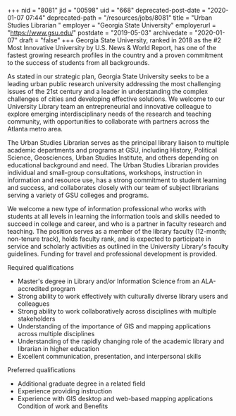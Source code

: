 +++
nid = "8081"
jid = "00598"
uid = "668"
deprecated-post-date = "2020-01-07 07:44"
deprecated-path = "/resources/jobs/8081"
title = "Urban Studies Librarian "
employer = "Georgia State University"
employerurl = "https://www.gsu.edu/"
postdate = "2019-05-03"
archivedate = "2020-01-07"
draft = "false"
+++
Georgia State University, ranked in 2018 as the #2 Most Innovative
University by U.S. News & World Report, has one of the fastest growing
research profiles in the country and a proven commitment to the success
of students from all backgrounds.

As stated in our strategic plan, Georgia State University seeks to be a
leading urban public research university addressing the most challenging
issues of the 21st century and a leader in understanding the complex
challenges of cities and developing effective solutions. We welcome to
our University Library team an entrepreneurial and innovative colleague
to explore emerging interdisciplinary needs of the research and teaching
community, with opportunities to collaborate with partners across the
Atlanta metro area.

The Urban Studies Librarian serves as the principal library liaison to
multiple academic departments and programs at GSU, including History,
Political Science, Geosciences, Urban Studies Institute, and others
depending on educational background and need. The Urban Studies
Librarian provides individual and small-group consultations, workshops,
instruction in information and resource use, has a strong commitment to
student learning and success, and collaborates closely with our team of
subject librarians serving a variety of GSU colleges and programs.

We welcome a new type of information professional who works with
students at all levels in learning the information tools and skills
needed to succeed in college and career, and who is a partner in faculty
research and teaching. The position serves as a member of the library
faculty (12-month; non-tenure track), holds faculty rank, and is
expected to participate in service and scholarly activities as outlined
in the University Library's faculty guidelines. Funding for travel and
professional development is provided.
  
Required qualifications

- Master's degree in Library and/or Information Science from an
ALA-accredited program
- Strong ability to work effectively with culturally diverse library
users and colleagues
- Strong ability to work collaboratively across disciplines with
multiple stakeholders
- Understanding of the importance of GIS and mapping applications across
multiple disciplines
- Understanding of the rapidly changing role of the academic library and
librarian in higher education
- Excellent communication, presentation, and interpersonal skills

Preferred qualifications

- Additional graduate degree in a related field
- Experience providing instruction
- Experience with GIS desktop and web-based mapping applications
Condition of work and Benefits
